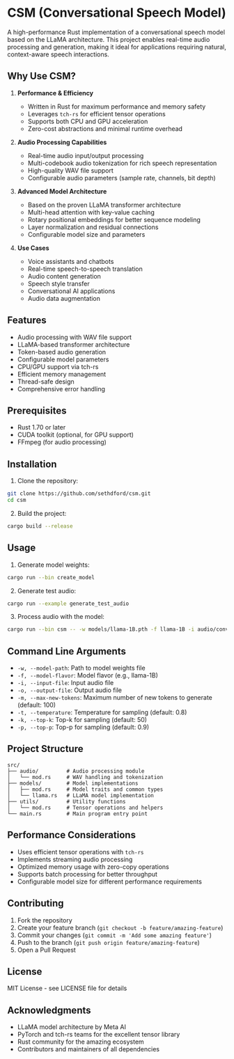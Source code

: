 # CSM (Conversational Speech Model)

A high-performance Rust implementation of a conversational speech model based on the LLaMA architecture. This project enables real-time audio processing and generation, making it ideal for applications requiring natural, context-aware speech interactions.

## Why Use CSM?

1. **Performance & Efficiency**
   - Written in Rust for maximum performance and memory safety
   - Leverages `tch-rs` for efficient tensor operations
   - Supports both CPU and GPU acceleration
   - Zero-cost abstractions and minimal runtime overhead

2. **Audio Processing Capabilities**
   - Real-time audio input/output processing
   - Multi-codebook audio tokenization for rich speech representation
   - High-quality WAV file support
   - Configurable audio parameters (sample rate, channels, bit depth)

3. **Advanced Model Architecture**
   - Based on the proven LLaMA transformer architecture
   - Multi-head attention with key-value caching
   - Rotary positional embeddings for better sequence modeling
   - Layer normalization and residual connections
   - Configurable model size and parameters

4. **Use Cases**
   - Voice assistants and chatbots
   - Real-time speech-to-speech translation
   - Audio content generation
   - Speech style transfer
   - Conversational AI applications
   - Audio data augmentation

## Features

- Audio processing with WAV file support
- LLaMA-based transformer architecture
- Token-based audio generation
- Configurable model parameters
- CPU/GPU support via tch-rs
- Efficient memory management
- Thread-safe design
- Comprehensive error handling

## Prerequisites

- Rust 1.70 or later
- CUDA toolkit (optional, for GPU support)
- FFmpeg (for audio processing)

## Installation

1. Clone the repository:
```bash
git clone https://github.com/sethdford/csm.git
cd csm
```

2. Build the project:
```bash
cargo build --release
```

## Usage

1. Generate model weights:
```bash
cargo run --bin create_model
```

2. Generate test audio:
```bash
cargo run --example generate_test_audio
```

3. Process audio with the model:
```bash
cargo run --bin csm -- -w models/llama-1B.pth -f llama-1B -i audio/conversational_a.wav -o output.wav
```

## Command Line Arguments

- `-w, --model-path`: Path to model weights file
- `-f, --model-flavor`: Model flavor (e.g., llama-1B)
- `-i, --input-file`: Input audio file
- `-o, --output-file`: Output audio file
- `-m, --max-new-tokens`: Maximum number of new tokens to generate (default: 100)
- `-t, --temperature`: Temperature for sampling (default: 0.8)
- `-k, --top-k`: Top-k for sampling (default: 50)
- `-p, --top-p`: Top-p for sampling (default: 0.9)

## Project Structure

```
src/
├── audio/         # Audio processing module
│   └── mod.rs     # WAV handling and tokenization
├── models/        # Model implementations
│   ├── mod.rs     # Model traits and common types
│   └── llama.rs   # LLaMA model implementation
├── utils/         # Utility functions
│   └── mod.rs     # Tensor operations and helpers
└── main.rs        # Main program entry point
```

## Performance Considerations

- Uses efficient tensor operations with `tch-rs`
- Implements streaming audio processing
- Optimized memory usage with zero-copy operations
- Supports batch processing for better throughput
- Configurable model size for different performance requirements

## Contributing

1. Fork the repository
2. Create your feature branch (`git checkout -b feature/amazing-feature`)
3. Commit your changes (`git commit -m 'Add some amazing feature'`)
4. Push to the branch (`git push origin feature/amazing-feature`)
5. Open a Pull Request

## License

MIT License - see LICENSE file for details

## Acknowledgments

- LLaMA model architecture by Meta AI
- PyTorch and tch-rs teams for the excellent tensor library
- Rust community for the amazing ecosystem
- Contributors and maintainers of all dependencies